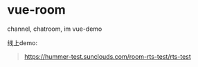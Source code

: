# vue-room
channel, chatroom, im vue-demo

线上demo:

>https://hummer-test.sunclouds.com/room-rts-test/rts-test
